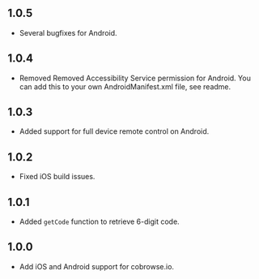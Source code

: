 ## 1.0.5

* Several bugfixes for Android.

## 1.0.4

* Removed Removed Accessibility Service permission for Android. You can add this to your own AndroidManifest.xml file, see readme.

## 1.0.3

* Added support for full device remote control on Android.

## 1.0.2

* Fixed iOS build issues.

## 1.0.1

* Added `getCode` function to retrieve 6-digit code.

## 1.0.0

* Add iOS and Android support for cobrowse.io.